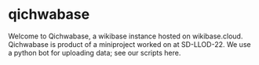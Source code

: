 # qichwabase
Welcome to Qichwabase, a wikibase instance hosted on wikibase.cloud. Qichwabase is product of a miniproject worked on at SD-LLOD-22. We use a python bot for uploading data; see our scripts here.
